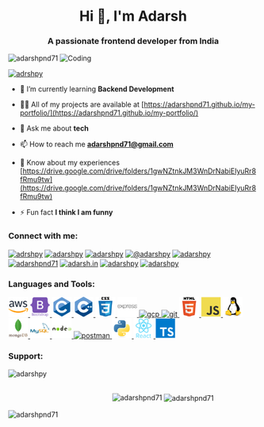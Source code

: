 <h1 align="center">Hi 👋, I'm Adarsh</h1>
<h3 align="center">A passionate frontend developer from India</h3>
<img align="right" alt="Coding" width="400" src="https://cdn.dribbble.com/users/1162077/screenshots/3848914/programmer.gif">

<p align="left"> <img src="https://komarev.com/ghpvc/?username=adarshpnd71&label=Profile%20views&color=0e75b6&style=flat" alt="adarshpnd71" /> </p>

<p align="left"> <a href="https://twitter.com/adrshpy" target="blank"><img src="https://img.shields.io/twitter/follow/adrshpy?logo=twitter&style=for-the-badge" alt="adrshpy" /></a> </p>

- 🌱 I’m currently learning **Backend Development**

- 👨‍💻 All of my projects are available at [https://adarshpnd71.github.io/my-portfolio/](https://adarshpnd71.github.io/my-portfolio/)

- 💬 Ask me about **tech**

- 📫 How to reach me **adarshpnd71@gmail.com**

- 📄 Know about my experiences [https://drive.google.com/drive/folders/1gwNZtnkJM3WnDrNabiEIyuRr8fRmu9tw](https://drive.google.com/drive/folders/1gwNZtnkJM3WnDrNabiEIyuRr8fRmu9tw)

- ⚡ Fun fact **I think I am funny**

<h3 align="left">Connect with me:</h3>
<p align="left">
<a href="https://twitter.com/adrshpy" target="blank"><img align="center" src="https://raw.githubusercontent.com/rahuldkjain/github-profile-readme-generator/master/src/images/icons/Social/twitter.svg" alt="adrshpy" height="30" width="40" /></a>
<a href="https://linkedin.com/in/adarshpy" target="blank"><img align="center" src="https://raw.githubusercontent.com/rahuldkjain/github-profile-readme-generator/master/src/images/icons/Social/linked-in-alt.svg" alt="adarshpy" height="30" width="40" /></a>
<a href="https://instagram.com/adarshpy" target="blank"><img align="center" src="https://raw.githubusercontent.com/rahuldkjain/github-profile-readme-generator/master/src/images/icons/Social/instagram.svg" alt="adarshpy" height="30" width="40" /></a>
<a href="https://medium.com/@adarshpy" target="blank"><img align="center" src="https://raw.githubusercontent.com/rahuldkjain/github-profile-readme-generator/master/src/images/icons/Social/medium.svg" alt="@adarshpy" height="30" width="40" /></a>
<a href="https://www.youtube.com/c/adarshpy" target="blank"><img align="center" src="https://raw.githubusercontent.com/rahuldkjain/github-profile-readme-generator/master/src/images/icons/Social/youtube.svg" alt="adarshpy" height="30" width="40" /></a>
<a href="https://www.codechef.com/users/adarshpnd71" target="blank"><img align="center" src="https://cdn.jsdelivr.net/npm/simple-icons@3.1.0/icons/codechef.svg" alt="adarshpnd71" height="30" width="40" /></a>
<a href="https://codeforces.com/profile/adarsh.in" target="blank"><img align="center" src="https://raw.githubusercontent.com/rahuldkjain/github-profile-readme-generator/master/src/images/icons/Social/codeforces.svg" alt="adarsh.in" height="30" width="40" /></a>
<a href="https://www.leetcode.com/adarshpy" target="blank"><img align="center" src="https://raw.githubusercontent.com/rahuldkjain/github-profile-readme-generator/master/src/images/icons/Social/leet-code.svg" alt="adarshpy" height="30" width="40" /></a>
<a href="https://auth.geeksforgeeks.org/user/adarshpy" target="blank"><img align="center" src="https://raw.githubusercontent.com/rahuldkjain/github-profile-readme-generator/master/src/images/icons/Social/geeks-for-geeks.svg" alt="adarshpy" height="30" width="40" /></a>
</p>

<h3 align="left">Languages and Tools:</h3>
<p align="left"> <a href="https://aws.amazon.com" target="_blank" rel="noreferrer"> <img src="https://raw.githubusercontent.com/devicons/devicon/master/icons/amazonwebservices/amazonwebservices-original-wordmark.svg" alt="aws" width="40" height="40"/> </a> <a href="https://getbootstrap.com" target="_blank" rel="noreferrer"> <img src="https://raw.githubusercontent.com/devicons/devicon/master/icons/bootstrap/bootstrap-plain-wordmark.svg" alt="bootstrap" width="40" height="40"/> </a> <a href="https://www.cprogramming.com/" target="_blank" rel="noreferrer"> <img src="https://raw.githubusercontent.com/devicons/devicon/master/icons/c/c-original.svg" alt="c" width="40" height="40"/> </a> <a href="https://www.w3schools.com/cpp/" target="_blank" rel="noreferrer"> <img src="https://raw.githubusercontent.com/devicons/devicon/master/icons/cplusplus/cplusplus-original.svg" alt="cplusplus" width="40" height="40"/> </a> <a href="https://www.w3schools.com/css/" target="_blank" rel="noreferrer"> <img src="https://raw.githubusercontent.com/devicons/devicon/master/icons/css3/css3-original-wordmark.svg" alt="css3" width="40" height="40"/> </a> <a href="https://expressjs.com" target="_blank" rel="noreferrer"> <img src="https://raw.githubusercontent.com/devicons/devicon/master/icons/express/express-original-wordmark.svg" alt="express" width="40" height="40"/> </a> <a href="https://cloud.google.com" target="_blank" rel="noreferrer"> <img src="https://www.vectorlogo.zone/logos/google_cloud/google_cloud-icon.svg" alt="gcp" width="40" height="40"/> </a> <a href="https://git-scm.com/" target="_blank" rel="noreferrer"> <img src="https://www.vectorlogo.zone/logos/git-scm/git-scm-icon.svg" alt="git" width="40" height="40"/> </a> <a href="https://www.w3.org/html/" target="_blank" rel="noreferrer"> <img src="https://raw.githubusercontent.com/devicons/devicon/master/icons/html5/html5-original-wordmark.svg" alt="html5" width="40" height="40"/> </a> <a href="https://developer.mozilla.org/en-US/docs/Web/JavaScript" target="_blank" rel="noreferrer"> <img src="https://raw.githubusercontent.com/devicons/devicon/master/icons/javascript/javascript-original.svg" alt="javascript" width="40" height="40"/> </a> <a href="https://www.linux.org/" target="_blank" rel="noreferrer"> <img src="https://raw.githubusercontent.com/devicons/devicon/master/icons/linux/linux-original.svg" alt="linux" width="40" height="40"/> </a> <a href="https://www.mongodb.com/" target="_blank" rel="noreferrer"> <img src="https://raw.githubusercontent.com/devicons/devicon/master/icons/mongodb/mongodb-original-wordmark.svg" alt="mongodb" width="40" height="40"/> </a> <a href="https://www.mysql.com/" target="_blank" rel="noreferrer"> <img src="https://raw.githubusercontent.com/devicons/devicon/master/icons/mysql/mysql-original-wordmark.svg" alt="mysql" width="40" height="40"/> </a> <a href="https://nodejs.org" target="_blank" rel="noreferrer"> <img src="https://raw.githubusercontent.com/devicons/devicon/master/icons/nodejs/nodejs-original-wordmark.svg" alt="nodejs" width="40" height="40"/> </a> <a href="https://postman.com" target="_blank" rel="noreferrer"> <img src="https://www.vectorlogo.zone/logos/getpostman/getpostman-icon.svg" alt="postman" width="40" height="40"/> </a> <a href="https://www.python.org" target="_blank" rel="noreferrer"> <img src="https://raw.githubusercontent.com/devicons/devicon/master/icons/python/python-original.svg" alt="python" width="40" height="40"/> </a> <a href="https://reactjs.org/" target="_blank" rel="noreferrer"> <img src="https://raw.githubusercontent.com/devicons/devicon/master/icons/react/react-original-wordmark.svg" alt="react" width="40" height="40"/> </a> <a href="https://www.typescriptlang.org/" target="_blank" rel="noreferrer"> <img src="https://raw.githubusercontent.com/devicons/devicon/master/icons/typescript/typescript-original.svg" alt="typescript" width="40" height="40"/> </a> </p>

<h3 align="left">Support:</h3>
<p><a href="https://www.buymeacoffee.com/adarshpy"> <img align="left" src="https://cdn.buymeacoffee.com/buttons/v2/default-yellow.png" height="50" width="210" alt="adarshpy" /></a></p><br><br>

<p><img align="left" src="https://github-readme-stats.vercel.app/api/top-langs?username=adarshpnd71&show_icons=true&locale=en&layout=compact" alt="adarshpnd71" /></p>

<p>&nbsp;<img align="center" src="https://github-readme-stats.vercel.app/api?username=adarshpnd71&show_icons=true&locale=en" alt="adarshpnd71" /></p>

<p><img align="center" src="https://github-readme-streak-stats.herokuapp.com/?user=adarshpnd71&" alt="adarshpnd71" /></p>
